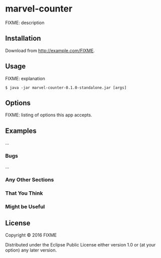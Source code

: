 # marvel-counter

FIXME: description

## Installation

Download from http://example.com/FIXME.

## Usage

FIXME: explanation

    $ java -jar marvel-counter-0.1.0-standalone.jar [args]

## Options

FIXME: listing of options this app accepts.

## Examples

...

### Bugs

...

### Any Other Sections
### That You Think
### Might be Useful

## License

Copyright © 2016 FIXME

Distributed under the Eclipse Public License either version 1.0 or (at
your option) any later version.
